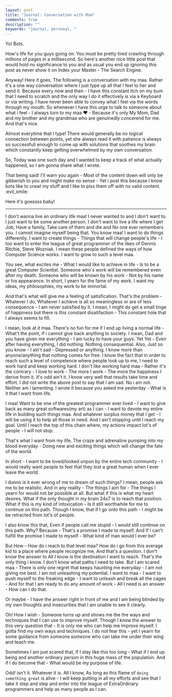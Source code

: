 ```yaml
---
layout: post
title: "Journal: Conversation with Mom"
comments: true
description: ""
keywords: "journal, personal, "
---
```

Yo! Bots.

How's life for you guys going on. You must be pretty tired crawling through
millions of pages in a millisecond. So here's another nice little post that
would hold no significance to you and as usual you end up ignoring this post
as never show it on Index your Master - The Search Engine.

Anyway! Here it goes. The following is a conversation with my maa. Rather it's a
one way conversation where I just type up all that I feel to her and send it.
Because every now and then - I have this constant itch on my bum that I need to
scratch and the only way I do it effectively is via a Keyboard or via writing.
I have never been able to convey what I feel via the words through my mouth.
So whenever I have this urge to talk to someone about what i feel - I always
turn to my maa :heart: - Because it's only My Mom, Dad and my brother and my
grandmaa who are genuinedly concerend for me. And that's nice.

Almost everytime that I type! There would generally be no logical connection
between points, yet she always read it with patience is always so successfull
enough to come up with solutions that soothes my brain which constantly keep
getting overwhelmed by my own conversation.

So, Today was one such day and I wanted to keep a track of what actually happened, so I am gonna share what I wrote.

That being said! I'll warn you again - Most of the content down will only be 
gibberish to you and might make no sense - Yet i post this because I know bots
like to crawl my stuff and I like to piss them off with no valid content.
:evil_smile:

Here it's goessss baby!

-----

I don't wanna live an ordinary life maa! I never wanted to and I don't want to. I just want to be some another person. I don't want to live a life where I get Job, Have a family, Take care of them and die and No one ever remembers you. I cannot imagine myself being that. You know maa! I want to do things differently. I want to create things - Things that will change people's life - I too want to enter the league of great programmer of the likes of Dennis Ritchie, Steve Wozniak. I mean these people defined the ways of how Computer Science works. I want to grow to such a level maa.

You see, what excites me - What I would like to achieve in life - Is to be a great Computer Scientist. Someone who's work will be remembered even after my death. Someone who will be known by his work - Not by his name or his appearance. In short, I yearn for the fame of my work. I want my ideas, my philosophies, my work to be immortal. 

And that's what will give me a feeling of satisfication. That's the problem - Whatever I do, Whatever I achieve is all so meaningless or are of less consequence - I am never satisfied by it. I mean, I might do get a small tinge of happiness but there is this constant disatifaction - This constant hole that I always seems to fill.

I mean, look at it maa. There's no fun for me if I end up living a normal life - What't the point, If i cannot give back anything to society. I mean, Dad and you have given me everything - I am lucky to have your guys. Yet Yet - Even after having everything, I did nothing. Nothing consequential.
Also, Just so you know - I ain't sad - Depressed or anything. I know more than anyone/anything that nothing comes for free. I know the fact that in order to reach such a level of competence where people look up to me, I need to work hard and keep working hard. I don't like working hard maa - Rather it's the contrary - I love to work - The more I work - The more the happiness I derive from it. It's odd ain't it. I know very well that results take time and effort. I did not write the above post to say that I am sad. No i am not. Neither am i lamenting. I wrote it because you asked me yesterday - What is it that I want from life.

I maa! Want to be one of the greatest programmer ever lived - I want to give back as many great softwares(my art) as I can - I want to devote my entire life in building such things maa. And whatever surplus money that I get - I will be using it to help all those in need. And I ain't stopping until I reach my goal. Until I reach the top of this chain where, my actions impact lot's of people - I will not stop.

That's what I want from my life. The craze and adrenaline pumping into my blood everyday - Doing new and exciting things which will change the fate of the world.

In short - I want to be loved/looked unpon by the entire tech community - I would really want people to feel that they lost a great human when I ever leave the world.

I dunno is it ever wrong of me to dream of such things? I mean, people ask me to be realistic. And in any reality - The things I aim for - The things I yearn for would not be possible at all. But what if this is what my heart desires. What if the only thought in my brain 24x7 is to reach that position. What if this is my kind of intoxication - Is it still worthwhile for me to continue on this path. Though I know, that if I go onto this path - I might be be retracted from lot's of people.

I also know this that, Even if people call me stupid - I would still continue on this path. Why? Because - That's a promise I made to myself. And If I can't fulfill the promise I made to myself - What kind of man would I ever be?

But How - How do i reach to that level maa? How do i go from this average kid to a place where people recognize me, And that's a question.
I don't know the answer to All I know is the destination I want to reach. That's the only thing i know. I don't know what paths I need to take.
But I am scared maa - There is only one regret that keeps haunting me everyday - I am not giving me best. I am not unleashing my potential.
I want to maa - I want to push myself to the freaking edge - I want to unleash and break all the cages - And for that I am ready to do any amount of work - All I need is an answer - How can I do that. 

Or maybe - I have the answer right in front of me and I am being blinded by my own thoughts and insecurities that I am unable to see it clearly.

Oh! How I wish - Someone turns up and shows me the the ways and techniques that I can use to improve myself. Though I know the answer to this very question
that - It is only me who can help me improve myself. I gotta find my own ways and techniques. I do not fear this - yet I yearn for some guidance from someone
someone who can take me under their wing and teach me.

Sometimes I am just scared that, If I stay like this too long - What if I end up being and another ordinary person in this huge mass of the population. And if
I do become that - What would be my purpose of life. 

Odd! isn't it. Whatever it is. All I know, As long as this flame of `doing something great` is alive - I will keep putting in all my efforts and see that I
take it step and step and enter into the league of ExtraOrdinary programmers and help as many people as I can.